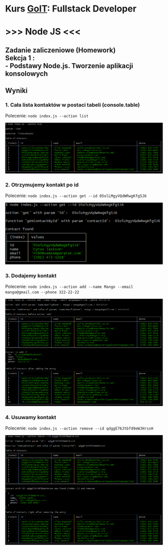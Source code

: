 # Kurs [GoIT](https://goit.global/pl/courses/fullstack/): Fullstack Developer
# >>> Node JS <<<
## Zadanie zaliczeniowe (Homework)<br>Sekcja 1 :<br>- Podstawy Node.js. Tworzenie aplikacji konsolowych
## Wyniki
### 1. Cała lista kontaktów w postaci tabeli (console.table)
Polecenie: `node index.js --action list`

![](./public/list.png) 

### 2. Otrzymujemy kontakt po id
Polecenie: `node index.js --action get --id 05olLMgyVQdWRwgKfg5J6`

![](./public/get.png) 

### 3. Dodajemy kontakt
Polecenie: `node index.js --action add --name Mango --email mango@gmail.com --phone 322-22-22`

![](./public/add.png) 

### 4. Usuwamy kontakt
Polecenie: `node index.js --action remove --id qdggE76Jtbfd9eWJHrssH`

![](./public/remove.png) 
